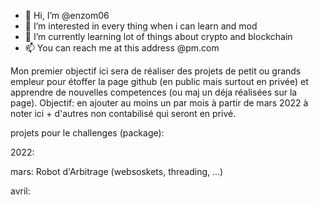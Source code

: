 - 👋 Hi, I’m @enzom06
- 👀 I’m interested in every thing when i can learn and mod
- 🌱 I’m currently learning lot of things about crypto and blockchain
- 📫 You can reach me at this address @pm.com

Mon premier objectif ici sera de réaliser des projets de petit ou grands empleur pour étoffer la page github (en public mais surtout en privée) et apprendre de nouvelles competences (ou maj un déja réalisées sur la page).
Objectif: en ajouter au moins un par mois à partir de mars 2022 à noter ici + d'autres non contabilisé qui seront en privé.

projets pour le challenges (package):

2022:

mars: Robot d'Arbitrage (websoskets, threading, ...)

avril:
<!---
enzom06/enzom06 is a ✨ special ✨ repository because its `README.md` (this file) appears on your GitHub profile.
You can click the Preview link to take a look at your changes.



























--->
